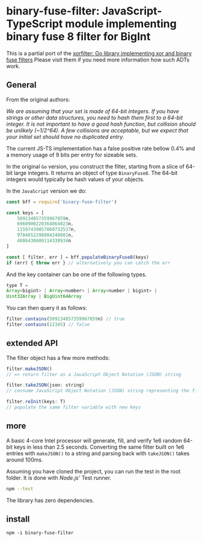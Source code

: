 # binary-fuse-filter:   JavaScript-TypeScript module implementing binary fuse 8 filter for BigInt

This is a partial port of the
[xorfilter: Go library implementing xor and binary fuse filters](https://github.com/FastFilter/xorfilter)
Please visit them if you need more information how such ADTs work.

## General
From the original authors:

*We are assuming that your set is made of 64-bit integers. If you have strings
or other data structures, you need to hash them first to a 64-bit integer. It
is not important to have a good hash function, but collision should be unlikely
(~1/2^64). A few collisions are acceptable, but we expect that your initial set 
should have no duplicated entry.* 

The current JS-TS implementation has a false positive rate bellow 0.4% and a memory usage
of 9 bits per entry for sizeable sets.

In the original `Go` version, you construct the filter, starting from a slice of 64-bit large integers.
It returns an object of type `BinaryFuse8`. The 64-bit integers would typically be hash values of your objects.

In the `JavaScript` version we do:
```JavaScript
const bff = require('binary-fuse-filter')

const keys = [
    509134857359967859n, 
    6960900220364064023n, 
    11597439857860732537n, 
    9784652298804248601n, 
    4886430609114338934n
]

const [ filter, err ] = bff.populateBinaryFuse8(keys)
if (err) { throw err } // alternatively you can catch the err
```

And the key container can be one of the following types.

```JavaScript
type T = 
Array<bigint> | Array<number> | Array<number | bigint> | 
Uint32Array | BigUint64Array 
```
You can then query it as follows:

```JavaScript
filter.contains(509134857359967859n) // true
filter.contains(12345) // false
```
## extended API
The filter object has a few more methods:
```JavaScript
filter.makeJSON() 
// => return filter as a JavaScript Object Notation (JSON) string

filter.takeJSON(json: string) 
// consume JavaScript Object Notation (JSON) string representing the filter

filter.reInit(keys: T) 
// populate the same filter variable with new keys
```

## more
A basic 4-core Intel processor will generate, fill, and verify 1e6 random 64-bit keys in less than 2.5 seconds.
Converting the same filter built on 1e6 entries with `makeJSON()` to a string
and parsing back with `takeJSON()` takes around 100ms. 

Assuming you have cloned the project, you can run the test in the root folder. 
It is done with *Node.js'* Test runner.
```zsh
npm --test
```
The library has zero dependencies.

## install
```
npm -i binary-fuse-filter
```

